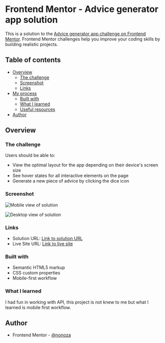 # Frontend Mentor - Advice generator app solution

This is a solution to the [Advice generator app challenge on Frontend Mentor](https://www.frontendmentor.io/challenges/advice-generator-app-QdUG-13db). Frontend Mentor challenges help you improve your coding skills by building realistic projects.

## Table of contents

- [Overview](#overview)
  - [The challenge](#the-challenge)
  - [Screenshot](#screenshot)
  - [Links](#links)
- [My process](#my-process)
  - [Built with](#built-with)
  - [What I learned](#what-i-learned)
  - [Useful resources](#useful-resources)
- [Author](#author)

## Overview

### The challenge

Users should be able to:

- View the optimal layout for the app depending on their device's screen size
- See hover states for all interactive elements on the page
- Generate a new piece of advice by clicking the dice icon

### Screenshot

![Mobile view of solution](./design/mobile.png)

![Desktop view of solution](./design/desktop.png)

### Links

- Solution URL: [Link to solution URL](https://github.com/nonoza/advice-generator-app-main)
- Live Site URL: [Link to live site](https://nonoza.github.io/advice-generator-app-main/)



### Built with

- Semantic HTML5 markup
- CSS custom properties
- Mobile-first workflow


### What I learned
I had fun in working with API, this project is not knew to me but what I learned is mobile first workflow.



## Author

- Frontend Mentor - [@nonoza](https://www.frontendmentor.io/profile/nonoza)

